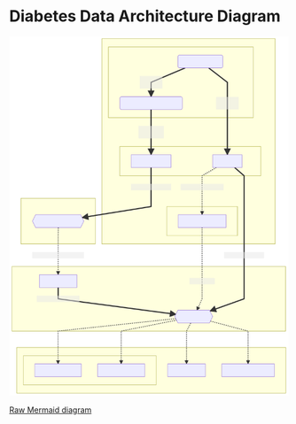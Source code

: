 # Diabetes Data Architecture Diagram

![Mermaid diagram -- click to view](https://raw.githubusercontent.com/jwoglom/architecture-diagram/main/diabetes.svg)

[Raw Mermaid diagram](./diabetes.mermaid)
